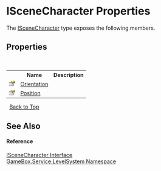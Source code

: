 # ISceneCharacter Properties
 

The <a href="d1048b95-56ba-ccdb-a2ae-922afa4f7b29">ISceneCharacter</a> type exposes the following members.


## Properties
&nbsp;<table><tr><th></th><th>Name</th><th>Description</th></tr><tr><td>![Public property](media/pubproperty.gif "Public property")</td><td><a href="556e5a6a-f019-3b1d-2f1f-e4a66e9bede0">Orientation</a></td><td></td></tr><tr><td>![Public property](media/pubproperty.gif "Public property")</td><td><a href="d7ed10fe-5980-2e2b-2b7a-f9719cf8cc20">Position</a></td><td></td></tr></table>&nbsp;
<a href="#iscenecharacter-properties">Back to Top</a>

## See Also


#### Reference
<a href="d1048b95-56ba-ccdb-a2ae-922afa4f7b29">ISceneCharacter Interface</a><br /><a href="624c2ca8-2880-f7a3-3eb1-01587cc3f61e">GameBox.Service.LevelSystem Namespace</a><br />